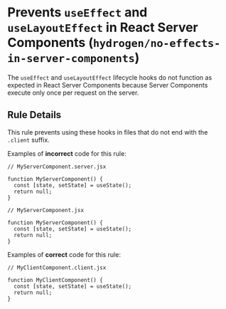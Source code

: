 # Prevents `useEffect` and `useLayoutEffect` in React Server Components (`hydrogen/no-effects-in-server-components`)

The `useEffect` and `useLayoutEffect` lifecycle hooks do not function as expected in React Server Components because Server Components execute only once per request on the server.

## Rule Details

This rule prevents using these hooks in files that do not end with the `.client` suffix.

Examples of **incorrect** code for this rule:

```tsx
// MyServerComponent.server.jsx

function MyServerComponent() {
  const [state, setState] = useState();
  return null;
}
```

```tsx
// MyServerComponent.jsx

function MyServerComponent() {
  const [state, setState] = useState();
  return null;
}
```

Examples of **correct** code for this rule:

```tsx
// MyClientComponent.client.jsx

function MyClientComponent() {
  const [state, setState] = useState();
  return null;
}
```
